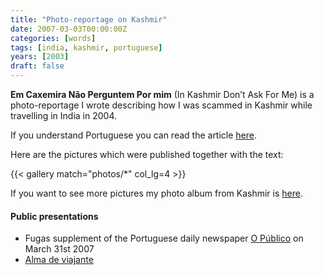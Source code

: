 ```yaml
---
title: "Photo-reportage on Kashmir"
date: 2007-03-03T00:00:00Z
categories: [words]
tags: [india, kashmir, portuguese]
years: [2003]
draft: false
---
```


**Em Caxemira Não Perguntem Por mim** (In Kashmir Don’t Ask For Me) is a photo-reportage I wrote describing how I was scammed in Kashmir while travelling in India in 2004.
<!--more-->

If you understand Portuguese you can read the article [here][1].

Here are the pictures which were published together with the text:

{{< gallery match="photos/*" col_lg=4 >}}

If you want to see more pictures my photo album from Kashmir is [here][2].

#### Public presentations

* Fugas supplement of the Portuguese daily newspaper [O Público][3] on March 31st 2007
* [Alma de viajante][4]

[1]: pdf/caxemira-nuno_godinho-2007.pdf
[2]: https://www.flickr.com/photos/nunogodinho/albums/72157602887095876
[3]: https://www.publico.pt
[4]: https://www.almadeviajante.com/em-caxemira-nao-perguntem-por-mim
